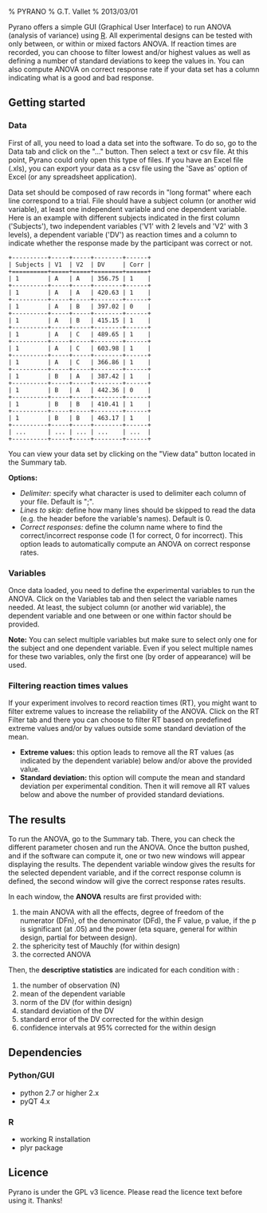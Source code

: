 % PYRANO 
% G.T. Vallet
% 2013/03/01

Pyrano offers a simple GUI (Graphical User Interface) to run ANOVA (analysis of variance) using [R](www.rcran.org). 
All experimental designs can be tested with only between, or within or mixed factors ANOVA. 
If reaction times are recorded, you can choose to filter lowest and/or highest values as well as defining a number of standard deviations to keep the values in.
You can also compute ANOVA on correct response rate if your data set has a column indicating what is a good and bad response.


## Getting started

### Data  

First of all, you need to load a data set into the software. To do so, go to the Data tab and click on the "..." button. Then select a text or csv file. At this point, Pyrano could only open this type of files. If you have an Excel file (.xls), you can export your data as a csv file using the 'Save as' option of Excel (or any spreadsheet application).

Data set should be composed of raw records in "long format" where each line correspond to a trial. File should have a subject column (or another wid variable), at least one independent variable and one dependent variable. Here is an example with different subjects indicated in the first column ('Subjects'), two independent variables ('V1' with 2 levels and 'V2' with 3 levels), a dependent variable  ('DV') as reaction times and a column to indicate whether the response made by the participant was correct or not.

    +----------+-----+-----+--------+------+
    | Subjects | V1  | V2  | DV     | Corr |
    +==========+=====+=====+========+======+
    | 1        | A   | A   | 356.75 | 1    |
    +----------+-----+-----+--------+------+
    | 1        | A   | A   | 420.63 | 1    |
    +----------+-----+-----+--------+------+
    | 1        | A   | B   | 397.02 | 0    |
    +----------+-----+-----+--------+------+
    | 1        | A   | B   | 415.15 | 1    |
    +----------+-----+-----+--------+------+
    | 1        | A   | C   | 489.65 | 1    |
    +----------+-----+-----+--------+------+
    | 1        | A   | C   | 603.98 | 1    |
    +----------+-----+-----+--------+------+
    | 1        | A   | C   | 366.86 | 1    |
    +----------+-----+-----+--------+------+
    | 1        | B   | A   | 387.42 | 1    |
    +----------+-----+-----+--------+------+
    | 1        | B   | A   | 442.36 | 0    |
    +----------+-----+-----+--------+------+
    | 1        | B   | B   | 410.41 | 1    |
    +----------+-----+-----+--------+------+
    | 1        | B   | B   | 463.17 | 1    |
    +----------+-----+-----+--------+------+
    | ...      | ... | ... | ...    | ...  |
    +----------+-----+-----+--------+------+

You can view your data set by clicking on the "View data" button located in the Summary tab.

**Options:**  

- *Delimiter:* specify what character is used to delimiter each column of your file. Default is ";".
- *Lines to skip:* define how many lines should be skipped to read the data (e.g. the header before the variable's names). Default is 0.
- *Correct responses:* define the column name where to find the correct/incorrect response code (1 for correct, 0 for incorrect). This option leads to automatically compute an ANOVA on correct response rates.

### Variables

Once data loaded, you need to define the experimental variables to run the ANOVA. Click on the Variables tab and then select the variable names needed. At least, the subject column (or another wid variable), the dependent variable and one between or one within factor should be provided. 

**Note:** You can select multiple variables but make sure to select only one for the subject and one dependent variable. Even if you select multiple names for these two variables, only the first one (by order of appearance) will be used. 

### Filtering reaction times values

If your experiment involves to record reaction times (RT), you might want to filter extreme values to increase the reliability of the ANOVA. Click on the RT Filter tab and there you can choose to filter RT based on predefined extreme values and/or by values outside some standard deviation of the mean.

- **Extreme values:** this option leads to remove all the RT values (as indicated by the dependent variable) below and/or above the provided value.
- **Standard deviation:** this option will compute the mean and standard deviation per experimental condition. Then it will remove all RT values below and above the number of provided standard deviations.


## The results

To run the ANOVA, go to the Summary tab. There, you can check the different parameter chosen and run the ANOVA. Once the button pushed, and if the software can compute it, one or two new windows will appear displaying the results. The dependent variable window gives the results for the selected dependent variable, and if the correct response column is defined, the second window will give the correct response rates results.

In each window, the **ANOVA** results are first provided with:

1) the main ANOVA with all the effects, degree of freedom of the numerator (DFn), of the denominator (DFd), the F value, p value, if the p is significant (at .05) and the power (eta square, general for within design, partial for between design).  
2) the sphericity test of Mauchly (for within design)  
3) the corrected ANOVA 

Then, the **descriptive statistics** are indicated for each condition with :

1) the number of observation (N)  
2) mean of the dependent variable  
3) norm of the DV (for within design)  
4) standard deviation of the DV  
5) standard error of the DV corrected for the within design    
6) confidence intervals at 95% corrected for the within design   


## Dependencies

### Python/GUI

- python 2.7 or  higher 2.x
- pyQT 4.x

### R

- working R installation
- plyr package


## Licence

Pyrano is under the GPL v3 licence. Please read the licence text before using it. Thanks!